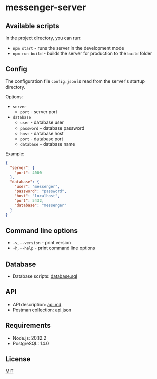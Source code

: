 # messenger-server

## Available scripts

In the project directory, you can run:

- `npm start` - runs the server in the development mode
- `npm run build` - builds the server for production to the `build` folder

## Config

The configuration file `config.json` is read from the server's startup directory.

Options:

- `server`
  - `port` - server port
- `database`
  - `user` - database user
  - `password` - database password
  - `host` - database host
  - `port` - database port
  - `database` - database name

Example:

```json
{
  "server": {
    "port": 4000
  },
  "database": {
    "user": "messenger",
    "password": "password",
    "host": "localhost",
    "port": 5432,
    "database": "messenger"
  }
}
```

## Command line options

- `-v`, `--version` - print version
- `-h`, `--help` - print command line options

## Database

- Database scripts: [database.sql](./docs/database.sql)

## API

- API description: [api.md](./docs/api.md)
- Postman collection: [api.json](./docs/api.json)

## Requirements

- Node.js: 20.12.2
- PostgreSQL: 14.0

## License

[MIT](./LICENSE)
